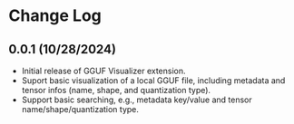 # Change Log

## 0.0.1 (10/28/2024)

- Initial release of GGUF Visualizer extension.
- Suport basic visualization of a local GGUF file, including metadata and tensor infos (name, shape, and quantization type).
- Support basic searching, e.g., metadata key/value and tensor name/shape/quantization type.
